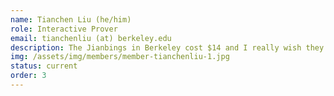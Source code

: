 ```yaml
---
name: Tianchen Liu (he/him)
role: Interactive Prover
email: tianchenliu (at) berkeley.edu
description: The Jianbings in Berkeley cost $14 and I really wish they were cheaper, but the $5 BAMPFA movies kinda make up for it.
img: /assets/img/members/member-tianchenliu-1.jpg
status: current
order: 3
---
```


